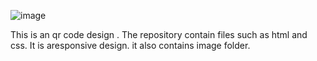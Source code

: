 ![image](https://github.com/MachariaEmilio/dev/assets/132134982/34243e8a-5dee-4690-9253-1d27ce65a1a8)


This is an qr code design .
The repository contain files such as html and css.
It is aresponsive design.
it also contains image folder.

